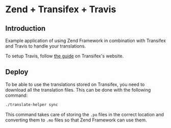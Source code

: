 # Zend + Transifex + Travis

## Introduction

Example application of using Zend Framework in combination with Transifex and Travis to handle your translations.

To setup Travis, follow [the guide](https://docs.transifex.com/integrations/github#integrating-the-client-with-travis-ci) on Transifex's website.


## Deploy
To be able to use the translations stored on Transifex, you need to download all the translation files. This can be done with the following command:

```bash
./translate-helper sync
```

This command takes care of storing the `.po` files in the correct location and converting them to `.mo` files so that Zend Framework can use them.

